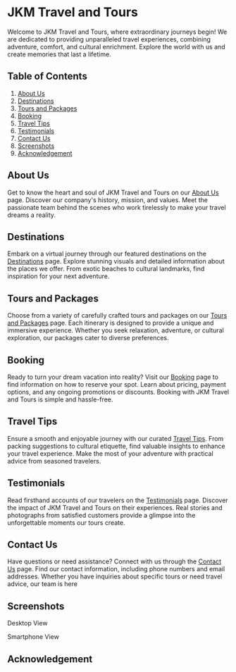# JKM Travel and Tours

Welcome to JKM Travel and Tours, where extraordinary journeys begin! We are dedicated to providing unparalleled travel experiences, combining adventure, comfort, and cultural enrichment. Explore the world with us and create memories that last a lifetime.

## Table of Contents

1. [About Us](#about-us)
2. [Destinations](#destinations)
3. [Tours and Packages](#tours-and-packages)
4. [Booking](#booking)
5. [Travel Tips](#travel-tips)
6. [Testimonials](#testimonials)
7. [Contact Us](#contact-us)
8. [Screenshots](#screenshot)
9. [Acknowledgement](#acknowledgement)

## About Us

Get to know the heart and soul of JKM Travel and Tours on our [About Us](#about-us) page. Discover our company's history, mission, and values. Meet the passionate team behind the scenes who work tirelessly to make your travel dreams a reality.

## Destinations

Embark on a virtual journey through our featured destinations on the [Destinations](#destinations) page. Explore stunning visuals and detailed information about the places we offer. From exotic beaches to cultural landmarks, find inspiration for your next adventure.

## Tours and Packages

Choose from a variety of carefully crafted tours and packages on our [Tours and Packages](#tours-and-packages) page. Each itinerary is designed to provide a unique and immersive experience. Whether you seek relaxation, adventure, or cultural exploration, our packages cater to diverse preferences.

## Booking

Ready to turn your dream vacation into reality? Visit our [Booking](#booking) page to find information on how to reserve your spot. Learn about pricing, payment options, and any ongoing promotions or discounts. Booking with JKM Travel and Tours is simple and hassle-free.

## Travel Tips

Ensure a smooth and enjoyable journey with our curated [Travel Tips](#travel-tips). From packing suggestions to cultural etiquette, find valuable insights to enhance your travel experience. Make the most of your adventure with practical advice from seasoned travelers.

## Testimonials

Read firsthand accounts of our travelers on the [Testimonials](#testimonials) page. Discover the impact of JKM Travel and Tours on their experiences. Real stories and photographs from satisfied customers provide a glimpse into the unforgettable moments our tours create.

## Contact Us

Have questions or need assistance? Connect with us through the [Contact Us](#contact-us) page. Find our contact information, including phone numbers and email addresses. Whether you have inquiries about specific tours or need travel advice, our team is here

## Screenshots
<p>Desktop View</p>
<p>Smartphone View</p>

## Acknowledgement
